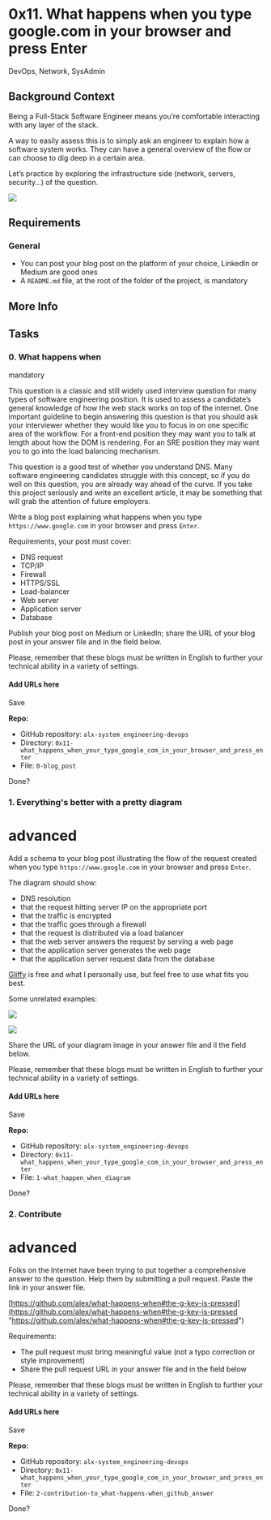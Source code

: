 
# 0x11. What happens when you type google.com in your browser and press Enter

DevOps, Network, SysAdmin

## Background Context

Being a Full-Stack Software Engineer means you’re comfortable interacting with any layer of the stack.

A way to easily assess this is to simply ask an engineer to explain how a software system works. They can have a general overview of the flow or can choose to dig deep in a certain area.

Let’s practice by exploring the infrastructure side (network, servers, security…) of the question.

![](https://s3.amazonaws.com/intranet-projects-files/holbertonschool-sysadmin_devops/298/aJPw3mw.jpg)

## Requirements

### General

- You can post your blog post on the platform of your choice, LinkedIn or Medium are good ones
- A  `README.md`  file, at the root of the folder of the project, is mandatory

## More Info

## Tasks

### 0. What happens when

mandatory

This question is a classic and still widely used interview question for many types of software engineering position. It is used to assess a candidate’s general knowledge of how the web stack works on top of the internet. One important guideline to begin answering this question is that you should ask your interviewer whether they would like you to focus in on one specific area of the workflow. For a front-end position they may want you to talk at length about how the DOM is rendering. For an SRE position they may want you to go into the load balancing mechanism.

This question is a good test of whether you understand DNS. Many software engineering candidates struggle with this concept, so if you do well on this question, you are already way ahead of the curve. If you take this project seriously and write an excellent article, it may be something that will grab the attention of future employers.

Write a blog post explaining what happens when you type  `https://www.google.com`  in your browser and press  `Enter`.

Requirements, your post must cover:

- DNS request
- TCP/IP
- Firewall
- HTTPS/SSL
- Load-balancer
- Web server
- Application server
- Database

Publish your blog post on Medium or LinkedIn; share the URL of your blog post in your answer file and in the field below.

Please, remember that these blogs must be written in English to further your technical ability in a variety of settings.

#### Add URLs here

Save

**Repo:**

- GitHub repository:  `alx-system_engineering-devops`
- Directory:  `0x11-what_happens_when_your_type_google_com_in_your_browser_and_press_enter`
- File:  `0-blog_post`

Done?

### 1. Everything's better with a pretty diagram

# advanced

Add a schema to your blog post illustrating the flow of the request created when you type  `https://www.google.com`  in your browser and press  `Enter`.

The diagram should show:

- DNS resolution
- that the request hitting server IP on the appropriate port
- that the traffic is encrypted
- that the traffic goes through a firewall
- that the request is distributed via a load balancer
- that the web server answers the request by serving a web page
- that the application server generates the web page
- that the application server request data from the database

[Gliffy](https://intranet.alxswe.com/rltoken/0KvO5Zd6t2GfDUiUHvNJjQ "Gliffy")  is free and what I personally use, but feel free to use what fits you best.

Some unrelated examples:

![](http://i.imgur.com/i9ivkdo.png)

![](http://i.imgur.com/R8R3sqC.png)

Share the URL of your diagram image in your answer file and il the field below.

Please, remember that these blogs must be written in English to further your technical ability in a variety of settings.

#### Add URLs here

Save

**Repo:**

- GitHub repository:  `alx-system_engineering-devops`
- Directory:  `0x11-what_happens_when_your_type_google_com_in_your_browser_and_press_enter`
- File:  `1-what_happen_when_diagram`

Done?

### 2. Contribute

# advanced

Folks on the Internet have been trying to put together a comprehensive answer to the question. Help them by submitting a pull request. Paste the link in your answer file.

[https://github.com/alex/what-happens-when#the-g-key-is-pressed](https://github.com/alex/what-happens-when#the-g-key-is-pressed "https://github.com/alex/what-happens-when#the-g-key-is-pressed")

Requirements:

- The pull request must bring meaningful value (not a typo correction or style improvement)
- Share the pull request URL in your answer file and in the field below

Please, remember that these blogs must be written in English to further your technical ability in a variety of settings.

#### Add URLs here

Save

**Repo:**

- GitHub repository:  `alx-system_engineering-devops`
- Directory:  `0x11-what_happens_when_your_type_google_com_in_your_browser_and_press_enter`
- File:  `2-contribution-to_what-happens-when_github_answer`

Done?
